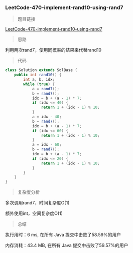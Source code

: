### LeetCode-470-implement-rand10-using-rand7

> 题目链接

[LeetCode-470-implement-rand10-using-rand7](https://leetcode-cn.com/problems/implement-rand10-using-rand7/)

> 思路

利用两次rand7，使用同概率的结果来代替rand10

> 代码

```java
class Solution extends SolBase {
    public int rand10() {
        int a, b, idx;
        while (true) {
            a = rand7();
            b = rand7();
            idx = b + (a - 1) * 7;
            if (idx <= 40) {
                return 1 + (idx - 1) % 10;
            }
            a = idx - 40;
            b = rand7();
            idx = b + (a - 1) * 7;
            if (idx <= 60) {
                return 1 + (idx - 1) % 10;
            }
            a = idx - 60;
            b = rand7();
            idx = b + (a - 1) * 7;
            if (idx <= 20) {
                return 1 + (idx - 1) % 10;
            }
        }
    }
}
```

> 复杂度分析

多次调用rand7，时间复杂度O(1)

额外使用int，空间复杂度O(1)

> 总结

执行用时：6 ms, 在所有 Java 提交中击败了58.59%的用户

内存消耗：43.4 MB, 在所有 Java 提交中击败了59.57%的用户
